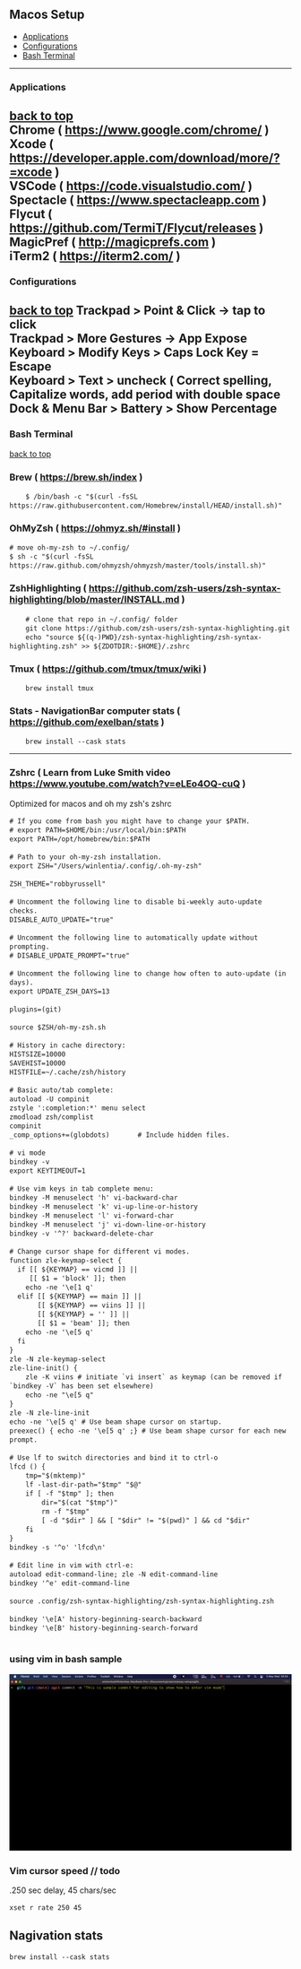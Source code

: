 ## Macos Setup
- [Applications](#applications)
- [Configurations](#configurations)
- [Bash Terminal](#bash-terminal)
---

### Applications
[back to top](#readme)</br>
Chrome ( https://www.google.com/chrome/ )</br>
Xcode ( https://developer.apple.com/download/more/?=xcode )</br>
VSCode ( https://code.visualstudio.com/ )</br>
Spectacle ( https://www.spectacleapp.com )</br>
Flycut ( https://github.com/TermiT/Flycut/releases )</br>
MagicPref ( http://magicprefs.com )</br>
iTerm2 ( https://iterm2.com/ ) </br>
---

### Configurations
[back to top](#readme)
Trackpad > Point & Click -> tap to click</br>
Trackpad > More Gestures -> App Expose</br>
Keyboard > Modify Keys > Caps Lock Key = Escape</br>
Keyboard > Text > uncheck ( Correct spelling, Capitalize words, add period with double space</br>
Dock & Menu Bar > Battery > Show Percentage </br>
---

### Bash Terminal
[back to top](#readme)
### Brew ( https://brew.sh/index )
```shell
    $ /bin/bash -c "$(curl -fsSL https://raw.githubusercontent.com/Homebrew/install/HEAD/install.sh)"
```
### OhMyZsh ( https://ohmyz.sh/#install ) 
```shell
# move oh-my-zsh to ~/.config/
$ sh -c "$(curl -fsSL https://raw.github.com/ohmyzsh/ohmyzsh/master/tools/install.sh)"
```
### ZshHighlighting ( https://github.com/zsh-users/zsh-syntax-highlighting/blob/master/INSTALL.md ) 
```shell
	# clone that repo in ~/.config/ folder
	git clone https://github.com/zsh-users/zsh-syntax-highlighting.git
	echo "source ${(q-)PWD}/zsh-syntax-highlighting/zsh-syntax-highlighting.zsh" >> ${ZDOTDIR:-$HOME}/.zshrc
```
### Tmux ( https://github.com/tmux/tmux/wiki )
```shell
	brew install tmux
```

### Stats - NavigationBar computer stats ( https://github.com/exelban/stats )
```shell
	brew install --cask stats
```
---

### Zshrc ( Learn from Luke Smith video https://www.youtube.com/watch?v=eLEo4OQ-cuQ )
Optimized for macos and oh my zsh's zshrc</br>

```shell
# If you come from bash you might have to change your $PATH.
# export PATH=$HOME/bin:/usr/local/bin:$PATH
export PATH=/opt/homebrew/bin:$PATH

# Path to your oh-my-zsh installation.
export ZSH="/Users/winlentia/.config/.oh-my-zsh"

ZSH_THEME="robbyrussell"

# Uncomment the following line to disable bi-weekly auto-update checks.
DISABLE_AUTO_UPDATE="true"

# Uncomment the following line to automatically update without prompting.
# DISABLE_UPDATE_PROMPT="true"

# Uncomment the following line to change how often to auto-update (in days).
export UPDATE_ZSH_DAYS=13

plugins=(git)

source $ZSH/oh-my-zsh.sh

# History in cache directory:
HISTSIZE=10000
SAVEHIST=10000
HISTFILE=~/.cache/zsh/history

# Basic auto/tab complete:
autoload -U compinit
zstyle ':completion:*' menu select
zmodload zsh/complist
compinit
_comp_options+=(globdots)		# Include hidden files.

# vi mode
bindkey -v
export KEYTIMEOUT=1

# Use vim keys in tab complete menu:
bindkey -M menuselect 'h' vi-backward-char
bindkey -M menuselect 'k' vi-up-line-or-history
bindkey -M menuselect 'l' vi-forward-char
bindkey -M menuselect 'j' vi-down-line-or-history
bindkey -v '^?' backward-delete-char

# Change cursor shape for different vi modes.
function zle-keymap-select {
  if [[ ${KEYMAP} == vicmd ]] ||
     [[ $1 = 'block' ]]; then
    echo -ne '\e[1 q'
  elif [[ ${KEYMAP} == main ]] ||
       [[ ${KEYMAP} == viins ]] ||
       [[ ${KEYMAP} = '' ]] ||
       [[ $1 = 'beam' ]]; then
    echo -ne '\e[5 q'
  fi
}
zle -N zle-keymap-select
zle-line-init() {
    zle -K viins # initiate `vi insert` as keymap (can be removed if `bindkey -V` has been set elsewhere)
    echo -ne "\e[5 q"
}
zle -N zle-line-init
echo -ne '\e[5 q' # Use beam shape cursor on startup.
preexec() { echo -ne '\e[5 q' ;} # Use beam shape cursor for each new prompt.

# Use lf to switch directories and bind it to ctrl-o
lfcd () {
    tmp="$(mktemp)"
    lf -last-dir-path="$tmp" "$@"
    if [ -f "$tmp" ]; then
        dir="$(cat "$tmp")"
        rm -f "$tmp"
        [ -d "$dir" ] && [ "$dir" != "$(pwd)" ] && cd "$dir"
    fi
}
bindkey -s '^o' 'lfcd\n'

# Edit line in vim with ctrl-e:
autoload edit-command-line; zle -N edit-command-line
bindkey '^e' edit-command-line

source .config/zsh-syntax-highlighting/zsh-syntax-highlighting.zsh

bindkey '\e[A' history-beginning-search-backward
bindkey '\e[B' history-beginning-search-forward


```

### using vim in bash sample

![](gifs/sv1.gif)

### Vim cursor speed // todo 
.250 sec delay, 45 chars/sec</br>
```shell
xset r rate 250 45
```

## Nagivation stats

```shell
brew install --cask stats
```
